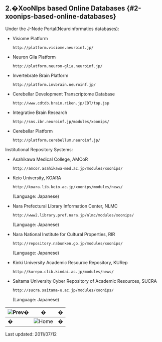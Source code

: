 ## 2.�XooNIps based Online Databases {#2-xoonips-based-online-databases}

Under the J-Node Portal(Neuroinformatics databases):

*   Visiome Platform

    `http://platform.visiome.neuroinf.jp/`

*   Neuron Glia Platform

    `http://platform.neuron-glia.neuroinf.jp/`

*   Invertebrate Brain Platform

    `http://platform.invbrain.neuroinf.jp/`

*   Cerebellar Development Transcriptome Database

    `http://www.cdtdb.brain.riken.jp/CDT/top.jsp`

*   Integrative Brain Research

    `http://sns.ibr.neuroinf.jp/modules/xoonips/`

*   Cerebellar Platform

    `http://platform.cerebellum.neuroinf.jp/`

Institutional Repository Systems:

*   Asahikawa Medical College, AMCoR

    `http://amcor.asahikawa-med.ac.jp/modules/xoonips/`

*   Keio University, KOARA

    `http://koara.lib.keio.ac.jp/xoonips/modules/news/`

    (Language: Japanese)

*   Nara Prefectural Library Information Center, NLMC

    `http://www2.library.pref.nara.jp/nlmc/modules/xoonips/`

    (Language: Japanese)

*   Nara National Institute for Cultural Properties, RIR

    `http://repository.nabunken.go.jp/modules/xoonips/`

    (Language: Japanese)

*   Kinki University Academic Resource Repository, KURep

    `http://kurepo.clib.kindai.ac.jp/modules/news/`

*   Saitama University Cyber Repository of Academic Resources, SUCRA

    `http://sucra.saitama-u.ac.jp/modules/xoonips/`

    (Language: Japanese)

| ![Prev](images\etc\prev.gif)� | � | � |
| --- | --- | --- |
| � | ![Home](images\etc\home.gif)  | � |

Last updated: 2011/07/12